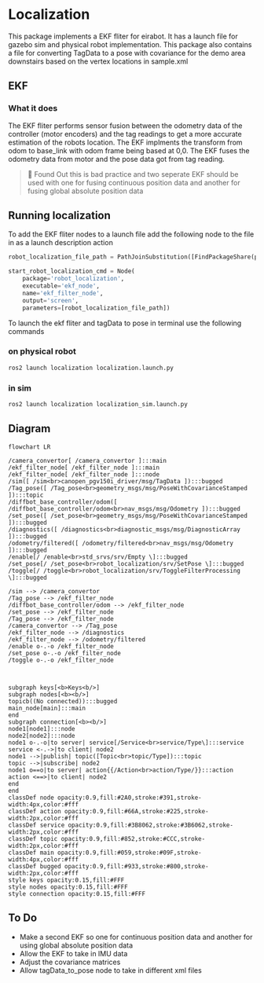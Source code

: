 # Localization

This package implements a EKF fliter for eirabot. It has a launch file for gazebo sim and physical robot implementation. This package also contains a file for converting TagData to a pose with covariance for the demo area downstairs based on the vertex locations in sample.xml

## EKF 

### What it does

The EKF fliter performs sensor fusion between the odometry data of the controller (motor encoders) and the tag readings to get a more accurate estimation of the robots location. The EKF implments the transform from odom to base_link with odom frame being based at 0,0. The EKF fuses the odometry data from motor and the pose data got from tag reading.

>:shit: Found Out this is bad practice and two seperate EKF should be used with one for fusing continuous position data and another for fusing global absolute position data

## Running localization

To add the EKF fliter nodes to a launch file add the following node to the file in as a launch description action

```python
robot_localization_file_path = PathJoinSubstitution([FindPackageShare(package_name), 'config/ekf.yaml']) 

start_robot_localization_cmd = Node(
    package='robot_localization',
    executable='ekf_node',
    name='ekf_filter_node',
    output='screen',
    parameters=[robot_localization_file_path])


```

To launch the ekf fliter and tagData to pose in terminal use the following commands

### on physical robot

```bash
ros2 launch localization localization.launch.py 
```

### in sim

```bash
ros2 launch localization localization_sim.launch.py
```

## Diagram

```mermaid
flowchart LR

/camera_convertor[ /camera_convertor ]:::main
/ekf_filter_node[ /ekf_filter_node ]:::main
/ekf_filter_node[ /ekf_filter_node ]:::node
/sim([ /sim<br>canopen_pgv150i_driver/msg/TagData ]):::bugged
/Tag_pose([ /Tag_pose<br>geometry_msgs/msg/PoseWithCovarianceStamped ]):::topic
/diffbot_base_controller/odom([ /diffbot_base_controller/odom<br>nav_msgs/msg/Odometry ]):::bugged
/set_pose([ /set_pose<br>geometry_msgs/msg/PoseWithCovarianceStamped ]):::bugged
/diagnostics([ /diagnostics<br>diagnostic_msgs/msg/DiagnosticArray ]):::bugged
/odometry/filtered([ /odometry/filtered<br>nav_msgs/msg/Odometry ]):::bugged
/enable[/ /enable<br>std_srvs/srv/Empty \]:::bugged
/set_pose[/ /set_pose<br>robot_localization/srv/SetPose \]:::bugged
/toggle[/ /toggle<br>robot_localization/srv/ToggleFilterProcessing \]:::bugged

/sim --> /camera_convertor
/Tag_pose --> /ekf_filter_node
/diffbot_base_controller/odom --> /ekf_filter_node
/set_pose --> /ekf_filter_node
/Tag_pose --> /ekf_filter_node
/camera_convertor --> /Tag_pose
/ekf_filter_node --> /diagnostics
/ekf_filter_node --> /odometry/filtered
/enable o-.-o /ekf_filter_node
/set_pose o-.-o /ekf_filter_node
/toggle o-.-o /ekf_filter_node



subgraph keys[<b>Keys<b/>]
subgraph nodes[<b><b/>]
topicb((No connected)):::bugged
main_node[main]:::main
end
subgraph connection[<b><b/>]
node1[node1]:::node
node2[node2]:::node
node1 o-.-o|to server| service[/Service<br>service/Type\]:::service
service <-.->|to client| node2
node1 -->|publish| topic([Topic<br>topic/Type]):::topic
topic -->|subscribe| node2
node1 o==o|to server| action{{/Action<br>action/Type/}}:::action
action <==>|to client| node2
end
end
classDef node opacity:0.9,fill:#2A0,stroke:#391,stroke-width:4px,color:#fff
classDef action opacity:0.9,fill:#66A,stroke:#225,stroke-width:2px,color:#fff
classDef service opacity:0.9,fill:#3B8062,stroke:#3B6062,stroke-width:2px,color:#fff
classDef topic opacity:0.9,fill:#852,stroke:#CCC,stroke-width:2px,color:#fff
classDef main opacity:0.9,fill:#059,stroke:#09F,stroke-width:4px,color:#fff
classDef bugged opacity:0.9,fill:#933,stroke:#800,stroke-width:2px,color:#fff
style keys opacity:0.15,fill:#FFF
style nodes opacity:0.15,fill:#FFF
style connection opacity:0.15,fill:#FFF

```

## To Do

- Make a second EKF so one for continuous position data and another for using global absolute position data
- Allow the EKF to take in IMU data
- Adjust the covariance matrices
- Allow tagData_to_pose node to take in different xml files
